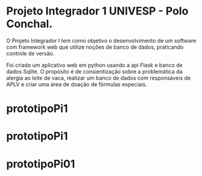 # Projeto Integrador 1 UNIVESP - Polo Conchal.

O Projeto Integrador I tem como objetivo o desenvolvimento de um software com framework web que utilize noções de banco de dados, praticando controle de versão.

Foi criado um aplicativo web em python usando a api Flask e banco de dados Sqlite.
O propósito é de consientização sobre a problemática da alergia ao leite de vaca, realizar um banco de dados com responsáveis de APLV e criar uma área de doação de fórmulas especiais.
# prototipoPi1
# prototipoPi1
# prototipoPi01
